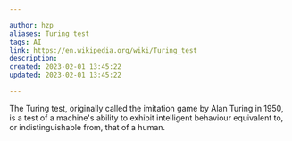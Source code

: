 ```yaml
---

author: hzp
aliases: Turing test
tags: AI
link: https://en.wikipedia.org/wiki/Turing_test
description: 
created: 2023-02-01 13:45:22
updated: 2023-02-01 13:45:22

---
```


The Turing test, originally called the imitation game by Alan Turing in 1950, is a test of a machine's ability to exhibit intelligent behaviour equivalent to, or indistinguishable from, that of a human.